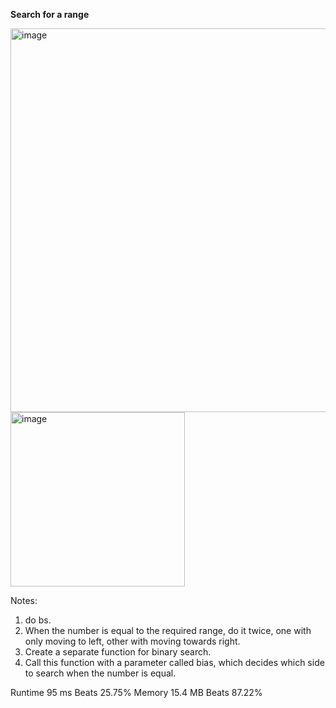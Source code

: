 **Search for a range**

<img width="614" alt="image" src="https://user-images.githubusercontent.com/25766765/226496827-daabc95d-d79f-4067-a821-534d0fda4ad1.png">

<img width="279" alt="image" src="https://user-images.githubusercontent.com/25766765/226496866-60822cab-dbd3-457e-a1e5-0702d4e9d3db.png">


Notes:
1. do bs.
2. When the number is equal to the required range, do it twice, one with only moving to left, other with moving towards right. 
3. Create a separate function for binary search.
4. Call this function with a parameter called bias, which decides which side to search when the number is equal.

Runtime
95 ms
Beats
25.75%
Memory
15.4 MB
Beats
87.22%
